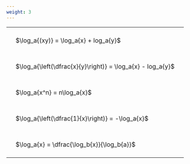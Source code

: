 ```yaml
---
weight: 3
---
```


<style type="text/css">
#T_1bf49 th.col_heading {
  text-align: left;
  font-size: 1em;
}
#T_1bf49 td {
  text-align: left;
  font-size: 1em;
  padding: 1.5em;
}
</style>
<table id="T_1bf49">
  <thead>
  </thead>
  <tbody>
    <tr>
      <td id="T_1bf49_row0_col0" class="data row0 col0" >$\log_a{(xy)} = \log_a{x} + log_a{y}$</td>
    </tr>
    <tr>
      <td id="T_1bf49_row1_col0" class="data row1 col0" >$\log_a{\left(\dfrac{x}{y}\right)} = \log_a{x} - log_a{y}$</td>
    </tr>
    <tr>
      <td id="T_1bf49_row2_col0" class="data row2 col0" >$\log_a{x^n} = n\log_a{x}$</td>
    </tr>
    <tr>
      <td id="T_1bf49_row3_col0" class="data row3 col0" >$\log_a{\left(\dfrac{1}{x}\right)} = -\log_a{x}$</td>
    </tr>
    <tr>
      <td id="T_1bf49_row4_col0" class="data row4 col0" >$\log_a{x} = \dfrac{\log_b{x}}{\log_b{a}}$</td>
    </tr>
  </tbody>
</table>
